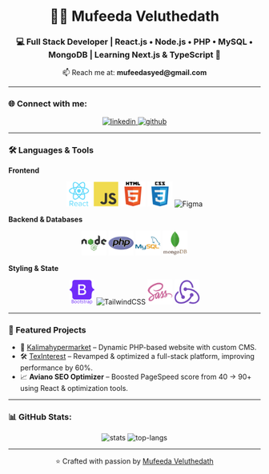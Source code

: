 <h1 align="center">👩‍💻 Mufeeda Veluthedath</h1>
<h3 align="center">💻 Full Stack Developer | React.js • Node.js • PHP • MySQL • MongoDB | Learning Next.js & TypeScript 🚀</h3>  

<p align="center">📫 Reach me at: <b>mufeedasyed@gmail.com</b></p>

---

### 🌐 Connect with me:
<p align="center">
  <a href="https://linkedin.com/in/YOUR-LINKEDIN" target="blank">
    <img src="https://img.shields.io/badge/LinkedIn-0A66C2?logo=linkedin&logoColor=white" alt="linkedin" />
  </a>
  <a href="https://github.com/mufeeda1996" target="blank">
    <img src="https://img.shields.io/badge/GitHub-181717?logo=github&logoColor=white" alt="github" />
  </a>
</p>

---

### 🛠️ Languages & Tools

**Frontend**
<p align="center">
  <img src="https://raw.githubusercontent.com/devicons/devicon/master/icons/react/react-original-wordmark.svg" alt="React" width="50" height="50"/>
  <img src="https://raw.githubusercontent.com/devicons/devicon/master/icons/javascript/javascript-original.svg" alt="JavaScript" width="50" height="50"/>
  <img src="https://raw.githubusercontent.com/devicons/devicon/master/icons/html5/html5-original-wordmark.svg" alt="HTML5" width="50" height="50"/>
  <img src="https://raw.githubusercontent.com/devicons/devicon/master/icons/css3/css3-original-wordmark.svg" alt="CSS3" width="50" height="50"/>
  <img src="https://www.vectorlogo.zone/logos/figma/figma-icon.svg" alt="Figma" width="50" height="50"/>
</p>

**Backend & Databases**
<p align="center">
  <img src="https://raw.githubusercontent.com/devicons/devicon/master/icons/nodejs/nodejs-original-wordmark.svg" alt="Node.js" width="50" height="50"/>
  <img src="https://raw.githubusercontent.com/devicons/devicon/master/icons/php/php-original.svg" alt="PHP" width="50" height="50"/>
  <img src="https://raw.githubusercontent.com/devicons/devicon/master/icons/mysql/mysql-original-wordmark.svg" alt="MySQL" width="50" height="50"/>
  <img src="https://raw.githubusercontent.com/devicons/devicon/master/icons/mongodb/mongodb-original-wordmark.svg" alt="MongoDB" width="50" height="50"/>
</p>

**Styling & State**
<p align="center">
  <img src="https://raw.githubusercontent.com/devicons/devicon/master/icons/bootstrap/bootstrap-plain-wordmark.svg" alt="Bootstrap" width="50" height="50"/>
  <img src="https://www.vectorlogo.zone/logos/tailwindcss/tailwindcss-icon.svg" alt="TailwindCSS" width="50" height="50"/>
  <img src="https://raw.githubusercontent.com/devicons/devicon/master/icons/sass/sass-original.svg" alt="Sass" width="50" height="50"/>
  <img src="https://raw.githubusercontent.com/devicons/devicon/master/icons/redux/redux-original.svg" alt="Redux" width="50" height="50"/>
</p>

---

### 🚀 Featured Projects
- 🏪 [Kalimahypermarket](https://kalimahypermarket.com) – Dynamic PHP-based website with custom CMS.  
- 🛠 [TexInterest](#) – Revamped & optimized a full-stack platform, improving performance by 60%.  
- 📈 **Aviano SEO Optimizer** – Boosted PageSpeed score from 40 → 90+ using React & optimization tools.  

---

### 📊 GitHub Stats:
<p align="center">
  <img src="https://github-readme-stats.vercel.app/api?username=mufeeda1996&show_icons=true&theme=radical" alt="stats" />
  <img src="https://github-readme-stats.vercel.app/api/top-langs/?username=mufeeda1996&layout=compact&theme=radical" alt="top-langs" />
</p>

---

<p align="center">⭐️ Crafted with passion by <a href="https://github.com/mufeeda1996">Mufeeda Veluthedath</a></p>
